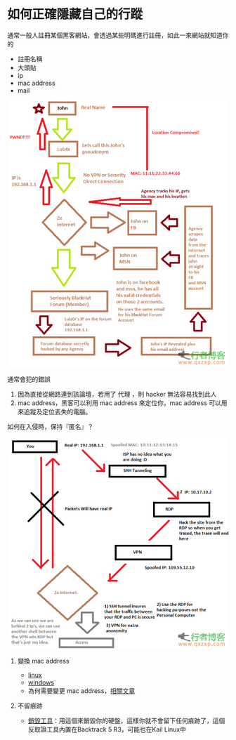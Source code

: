 # 如何正確隱藏自己的行蹤

通常一般人註冊某個黑客網站，會透過某些明碼進行註冊，如此一來網站就知道你的

- 註冊名稱
- 大頭貼
- ip
- mac address
- mail

![img1](./~resource/隱藏行蹤img1.png)

通常會犯的錯誤

1. 因為直接從網路連到該論壇，若用了 代理 ，則 hacker 無法容易找到此人
2. mac address，黑客可以利用 mac address 來定位你，mac address 可以用來追蹤及定位丟失的電腦。

如何在入侵時，保持『匿名』？

![img1](./~resource/隱藏行蹤img2.png)

1. 變換 mac address
	- [linux](http://www.perturb.org/display/549_Spoofing_a_MAC_address_on_Linux.html)
	- [windows](http://www.hackcommunity.com/Thread-Mac-Address-Spoofing-Tutorial)
	- 為何需要變更 mac address，[相關文章](http://www.ciscozine.com/2011/01/12/how-to-trace-mac-address/)

2. 不留痕跡
	- [銷毀工具](http://www.dban.org/)：用這個來銷毀你的硬盤，這樣你就不會留下任何痕跡了，這個反取證工具內置在Backtrack 5 R3，可能也在Kail Linux中